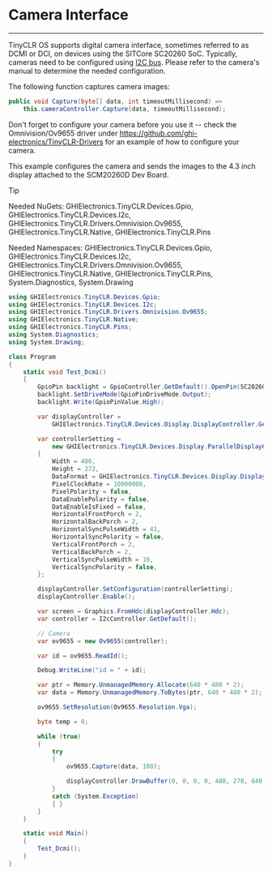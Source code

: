 # Camera Interface
---

TinyCLR OS supports digital camera interface, sometimes referred to as DCMI or DCI, on devices using the SITCore SC20260 SoC. Typically, cameras need to be configured using [I2C bus](i2c.md). Please refer to the camera's manual to determine the needed configuration.

The following function captures camera images:  
```cs
public void Capture(byte[] data, int timeoutMillisecond) =>
    this.cameraController.Capture(data, timeoutMillisecond);
```

Don't forget to configure your camera before you use it -- check the Omnivision/Ov9655 driver under
https://github.com/ghi-electronics/TinyCLR-Drivers for an example of how to configure your camera.

This example configures the camera and sends the images to the 4.3 inch display attached to the SCM20260D Dev Board.

> [!Tip]
> Needed NuGets: GHIElectronics.TinyCLR.Devices.Gpio, GHIElectronics.TinyCLR.Devices.I2c, GHIElectronics.TinyCLR.Drivers.Omnivision.Ov9655, GHIElectronics.TinyCLR.Native, GHIElectronics.TinyCLR.Pins
>
> Needed Namespaces: GHIElectronics.TinyCLR.Devices.Gpio, GHIElectronics.TinyCLR.Devices.I2c, GHIElectronics.TinyCLR.Drivers.Omnivision.Ov9655, GHIElectronics.TinyCLR.Native, GHIElectronics.TinyCLR.Pins, System.Diagnostics, System.Drawing

```cs
using GHIElectronics.TinyCLR.Devices.Gpio;
using GHIElectronics.TinyCLR.Devices.I2c;
using GHIElectronics.TinyCLR.Drivers.Omnivision.Ov9655;
using GHIElectronics.TinyCLR.Native;
using GHIElectronics.TinyCLR.Pins;
using System.Diagnostics;
using System.Drawing;

class Program
{
    static void Test_Dcmi()
    {
        GpioPin backlight = GpioController.GetDefault().OpenPin(SC20260.GpioPin.PA15);
        backlight.SetDriveMode(GpioPinDriveMode.Output);
        backlight.Write(GpioPinValue.High);

        var displayController =
            GHIElectronics.TinyCLR.Devices.Display.DisplayController.GetDefault();

        var controllerSetting = 
            new GHIElectronics.TinyCLR.Devices.Display.ParallelDisplayControllerSettings
        {
            Width = 480,
            Height = 272,
            DataFormat = GHIElectronics.TinyCLR.Devices.Display.DisplayDataFormat.Rgb565,
            PixelClockRate = 10000000,
            PixelPolarity = false,
            DataEnablePolarity = false,
            DataEnableIsFixed = false,
            HorizontalFrontPorch = 2,
            HorizontalBackPorch = 2,
            HorizontalSyncPulseWidth = 41,
            HorizontalSyncPolarity = false,
            VerticalFrontPorch = 2,
            VerticalBackPorch = 2,
            VerticalSyncPulseWidth = 10,
            VerticalSyncPolarity = false,
        };

        displayController.SetConfiguration(controllerSetting);
        displayController.Enable();

        var screen = Graphics.FromHdc(displayController.Hdc);
        var controller = I2cController.GetDefault();

        // Camera
        var ov9655 = new Ov9655(controller);

        var id = ov9655.ReadId();

        Debug.WriteLine("id = " + id);

        var ptr = Memory.UnmanagedMemory.Allocate(640 * 480 * 2);
        var data = Memory.UnmanagedMemory.ToBytes(ptr, 640 * 480 * 2);

        ov9655.SetResolution(Ov9655.Resolution.Vga);

        byte temp = 0;

        while (true)
        {
            try
            {
                ov9655.Capture(data, 100);

                displayController.DrawBuffer(0, 0, 0, 0, 480, 270, 640, data, 0);
            }
            catch (System.Exception)
            { }
        }
    }

    static void Main()
    {
        Test_Dcmi();
    }
}
```


